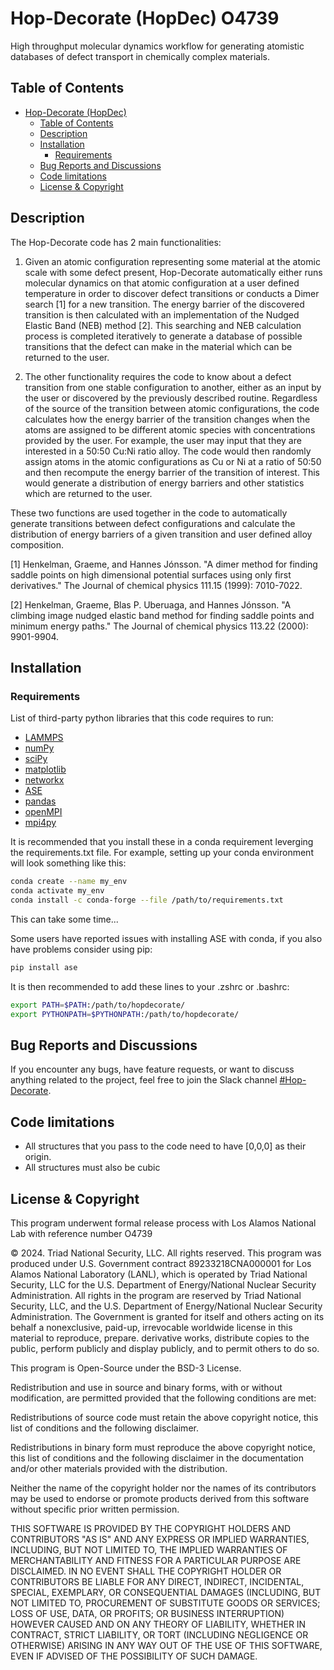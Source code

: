 # Hop-Decorate (HopDec) O4739

High throughput molecular dynamics workflow for generating atomistic databases of defect transport in chemically complex materials.

## Table of Contents

- [Hop-Decorate (HopDec)](#hop-decorate-hopdec)
  - [Table of Contents](#table-of-contents)
  - [Description](#description)
  - [Installation](#installation)
    - [Requirements](#requirements)
  - [Bug Reports and Discussions](#bug-reports-and-discussions)
  - [Code limitations](#code-limitations)
  - [License & Copyright](#license--copyright)

## Description

The Hop-Decorate code has 2 main functionalities:

1.	Given an atomic configuration representing some material at the atomic scale with some defect present, Hop-Decorate automatically either runs molecular dynamics on that atomic configuration at a user defined temperature in order to discover defect transitions or conducts a Dimer search [1] for a new transition. The energy barrier of the discovered transition is then calculated with an implementation of the Nudged Elastic Band (NEB) method [2]. This searching and NEB calculation process is completed iteratively to generate a database of possible transitions that the defect can make in the material which can be returned to the user.

2.	The other functionality requires the code to know about a defect transition from one stable configuration to another, either as an input by the user or discovered by the previously described routine. Regardless of the source of the transition between atomic configurations, the code calculates how the energy barrier of the transition changes when the atoms are assigned to be different atomic species with concentrations provided by the user. For example, the user may input that they are interested in a 50:50 Cu:Ni ratio alloy. The code would then randomly assign atoms in the atomic configurations as Cu or Ni at a ratio of 50:50 and then recompute the energy barrier of the transition of interest. This would generate a distribution of energy barriers and other statistics which are returned to the user.

These two functions are used together in the code to automatically generate transitions between defect configurations and calculate the distribution of energy barriers of a given transition and user defined alloy composition.


[1] Henkelman, Graeme, and Hannes Jónsson. "A dimer method for finding saddle points on high dimensional potential surfaces using only first derivatives." The Journal of chemical physics 111.15 (1999): 7010-7022.

[2] Henkelman, Graeme, Blas P. Uberuaga, and Hannes Jónsson. "A climbing image nudged elastic band method for finding saddle points and minimum energy paths." The Journal of chemical physics 113.22 (2000): 9901-9904.


<!-- ## Features

List out the key features of your project here. What makes it unique or useful? This can be a bullet-point list or a table. -->

## Installation

### Requirements

List of third-party python libraries that this code requires to run:

* [LAMMPS](https://www.lammps.org)
* [numPy](http://www.numpy.org/)
* [sciPy](http://www.scipy.org/)
* [matplotlib](http://matplotlib.org/)
* [networkx](https://networkx.org)
* [ASE](https://wiki.fysik.dtu.dk/ase/)
* [pandas](https://pandas.pydata.org)
* [openMPI](https://www.open-mpi.org)
* [mpi4py](https://pypi.org/project/mpi4py/)

It is recommended that you install these in a conda requirement leverging the requirements.txt file.
For example, setting up your conda environment will look something like this:

```bash   
conda create --name my_env  
conda activate my_env  
conda install -c conda-forge --file /path/to/requirements.txt  
```
This can take some time...

Some users have reported issues with installing ASE with conda, if you also have problems consider using pip:
```bash   
pip install ase
```


It is then recommended to add these lines to your .zshrc or .bashrc:  
```bash  
export PATH=$PATH:/path/to/hopdecorate/  
export PYTHONPATH=$PYTHONPATH:/path/to/hopdecorate/  
```

## Bug Reports and Discussions

If you encounter any bugs, have feature requests, or want to discuss anything related to the project, feel free to join the Slack channel [#Hop-Decorate](https://join.slack.com/t/hop-decorate/shared_invite/zt-2e4clgm8w-Hl82df6GMjmLkKm8_hcvcA).


## Code limitations

* All structures that you pass to the code need to have [0,0,0] as their origin.
* All structures must also be cubic

## License & Copyright

This program underwent formal release process with Los Alamos National Lab 
with reference number O4739

© 2024. Triad National Security, LLC. All rights reserved.
This program was produced under U.S. Government contract 89233218CNA000001 for Los Alamos National Laboratory (LANL), which is operated by Triad National Security, LLC for the U.S. Department of Energy/National Nuclear Security Administration. All rights in the program are reserved by Triad National Security, LLC, and the U.S. Department of Energy/National Nuclear Security Administration. The Government is granted for itself and others acting on its behalf a nonexclusive, paid-up, irrevocable worldwide license in this material to reproduce, prepare. derivative works, distribute copies to the public, perform publicly and display publicly, and to permit others to do so.

This program is Open-Source under the BSD-3 License.
 
Redistribution and use in source and binary forms, with or without modification, are permitted provided that the following conditions are met:
 
Redistributions of source code must retain the above copyright notice, this list of conditions and the following disclaimer.
 
Redistributions in binary form must reproduce the above copyright notice, this list of conditions and the following disclaimer in the documentation and/or other materials provided with the distribution.
 
Neither the name of the copyright holder nor the names of its contributors may be used to endorse or promote products derived from this software without specific prior written permission.

THIS SOFTWARE IS PROVIDED BY THE COPYRIGHT HOLDERS AND CONTRIBUTORS "AS IS" AND ANY EXPRESS OR IMPLIED WARRANTIES, INCLUDING, BUT NOT LIMITED TO, THE IMPLIED WARRANTIES OF MERCHANTABILITY AND FITNESS FOR A PARTICULAR PURPOSE ARE DISCLAIMED. IN NO EVENT SHALL THE COPYRIGHT HOLDER OR CONTRIBUTORS BE LIABLE FOR ANY DIRECT, INDIRECT, INCIDENTAL, SPECIAL, EXEMPLARY, OR CONSEQUENTIAL DAMAGES (INCLUDING, BUT NOT LIMITED TO, PROCUREMENT OF SUBSTITUTE GOODS OR SERVICES; LOSS OF USE, DATA, OR PROFITS; OR BUSINESS INTERRUPTION) HOWEVER CAUSED AND ON ANY THEORY OF LIABILITY, WHETHER IN CONTRACT, STRICT LIABILITY, OR TORT (INCLUDING NEGLIGENCE OR OTHERWISE) ARISING IN ANY WAY OUT OF THE USE OF THIS SOFTWARE, EVEN IF ADVISED OF THE POSSIBILITY OF SUCH DAMAGE.


